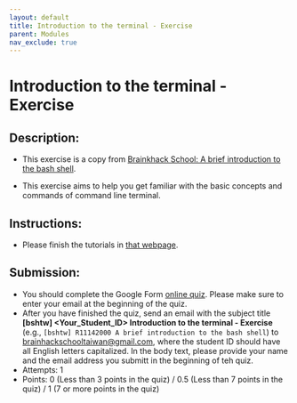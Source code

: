 ```yaml
---
layout: default
title: Introduction to the terminal - Exercise
parent: Modules
nav_exclude: true
---
```


# Introduction to the terminal - Exercise

## Description:

- This exercise is a copy from [Brainkhack School: A brief introduction to the bash shell](https://school.brainhackmtl.org/modules/introduction_to_terminal/).

- This exercise aims to help you get familiar with the basic concepts and commands of command line terminal.

## Instructions:

- Please finish the tutorials in [that webpage](https://school.brainhackmtl.org/modules/introduction_to_terminal/).

## Submission:

- You should complete the Google Form [online quiz](https://forms.gle/sVP7Jwz7snwEuVzTA). Please make sure to enter your email at the beginning of the quiz.
- After you have finished the quiz, send an email with the subject title **[bshtw] \<Your_Student_ID\> Introduction to the terminal - Exercise** (e.g., `[bshtw] R11142000 A brief introduction to the bash shell`) to brainhackschooltaiwan@gmail.com, where the student ID should have all English letters capitalized. In the body text, please provide your name and the email address you submitt in the beginning of teh quiz.
- Attempts: 1
- Points: 0 (Less than 3 points in the quiz) / 0.5 (Less than 7 points in the quiz) / 1 (7 or more points in the quiz)